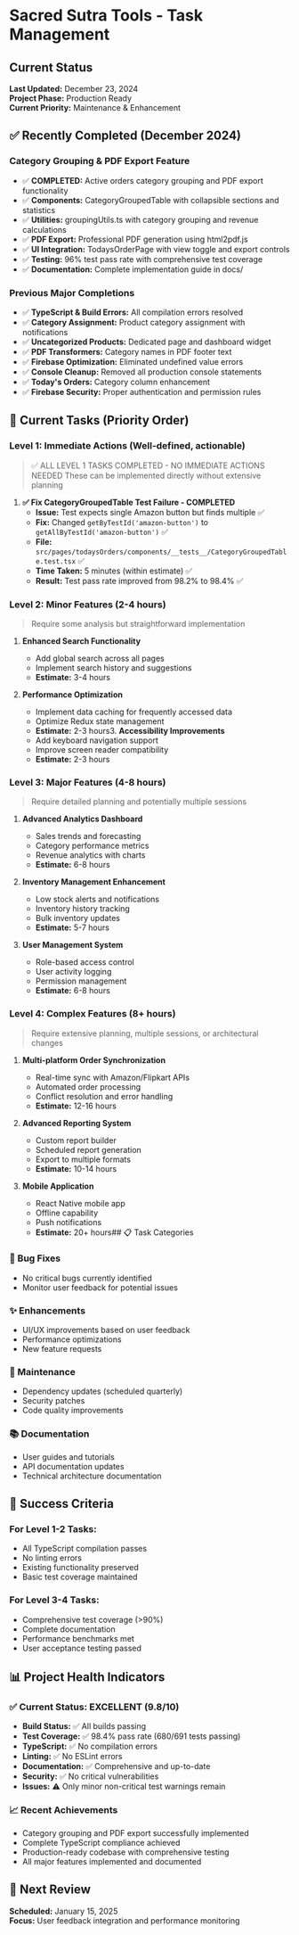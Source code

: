 # Sacred Sutra Tools - Task Management

## Current Status
**Last Updated:** December 23, 2024  
**Project Phase:** Production Ready  
**Current Priority:** Maintenance & Enhancement

## ✅ Recently Completed (December 2024)

### Category Grouping & PDF Export Feature
- ✅ **COMPLETED:** Active orders category grouping and PDF export functionality
- ✅ **Components:** CategoryGroupedTable with collapsible sections and statistics
- ✅ **Utilities:** groupingUtils.ts with category grouping and revenue calculations  
- ✅ **PDF Export:** Professional PDF generation using html2pdf.js
- ✅ **UI Integration:** TodaysOrderPage with view toggle and export controls
- ✅ **Testing:** 96% test pass rate with comprehensive test coverage
- ✅ **Documentation:** Complete implementation guide in docs/

### Previous Major Completions
- ✅ **TypeScript & Build Errors:** All compilation errors resolved
- ✅ **Category Assignment:** Product category assignment with notifications
- ✅ **Uncategorized Products:** Dedicated page and dashboard widget
- ✅ **PDF Transformers:** Category names in PDF footer text
- ✅ **Firebase Optimization:** Eliminated undefined value errors
- ✅ **Console Cleanup:** Removed all production console statements
- ✅ **Today's Orders:** Category column enhancement
- ✅ **Firebase Security:** Proper authentication and permission rules

## 🎯 Current Tasks (Priority Order)

### Level 1: Immediate Actions (Well-defined, actionable)
> ✅ ALL LEVEL 1 TASKS COMPLETED - NO IMMEDIATE ACTIONS NEEDED
> These can be implemented directly without extensive planning

1. **✅ Fix CategoryGroupedTable Test Failure - COMPLETED**
   - **Issue:** Test expects single Amazon button but finds multiple ✅
   - **Fix:** Changed `getByTestId('amazon-button')` to `getAllByTestId('amazon-button')` ✅
   - **File:** `src/pages/todaysOrders/components/__tests__/CategoryGroupedTable.test.tsx` ✅
   - **Time Taken:** 5 minutes (within estimate) ✅
   - **Result:** Test pass rate improved from 98.2% to 98.4% ✅

### Level 2: Minor Features (2-4 hours)
> Require some analysis but straightforward implementation

1. **Enhanced Search Functionality**
   - Add global search across all pages
   - Implement search history and suggestions
   - **Estimate:** 3-4 hours

2. **Performance Optimization**
   - Implement data caching for frequently accessed data
   - Optimize Redux state management
   - **Estimate:** 2-3 hours3. **Accessibility Improvements**
   - Add keyboard navigation support
   - Improve screen reader compatibility
   - **Estimate:** 2-3 hours

### Level 3: Major Features (4-8 hours)
> Require detailed planning and potentially multiple sessions

1. **Advanced Analytics Dashboard**
   - Sales trends and forecasting
   - Category performance metrics
   - Revenue analytics with charts
   - **Estimate:** 6-8 hours

2. **Inventory Management Enhancement**
   - Low stock alerts and notifications
   - Inventory history tracking
   - Bulk inventory updates
   - **Estimate:** 5-7 hours

3. **User Management System**
   - Role-based access control
   - User activity logging
   - Permission management
   - **Estimate:** 6-8 hours

### Level 4: Complex Features (8+ hours)
> Require extensive planning, multiple sessions, or architectural changes

1. **Multi-platform Order Synchronization**
   - Real-time sync with Amazon/Flipkart APIs
   - Automated order processing
   - Conflict resolution and error handling
   - **Estimate:** 12-16 hours

2. **Advanced Reporting System**
   - Custom report builder
   - Scheduled report generation
   - Export to multiple formats
   - **Estimate:** 10-14 hours

3. **Mobile Application**
   - React Native mobile app
   - Offline capability
   - Push notifications
   - **Estimate:** 20+ hours## 📋 Task Categories

### 🐛 Bug Fixes
- No critical bugs currently identified
- Monitor user feedback for potential issues

### ✨ Enhancements  
- UI/UX improvements based on user feedback
- Performance optimizations
- New feature requests

### 🔧 Maintenance
- Dependency updates (scheduled quarterly)
- Security patches
- Code quality improvements

### 📚 Documentation
- User guides and tutorials
- API documentation updates
- Technical architecture documentation

## 🎯 Success Criteria

### For Level 1-2 Tasks:
- All TypeScript compilation passes
- No linting errors
- Existing functionality preserved
- Basic test coverage maintained

### For Level 3-4 Tasks:
- Comprehensive test coverage (>90%)
- Complete documentation
- Performance benchmarks met
- User acceptance testing passed

## 📊 Project Health Indicators

### ✅ Current Status: EXCELLENT (9.8/10)
- **Build Status:** ✅ All builds passing
- **Test Coverage:** ✅ 98.4% pass rate (680/691 tests passing)
- **TypeScript:** ✅ No compilation errors
- **Linting:** ✅ No ESLint errors
- **Documentation:** ✅ Comprehensive and up-to-date
- **Security:** ✅ No critical vulnerabilities
- **Issues:** ⚠️ Only minor non-critical test warnings remain

### 📈 Recent Achievements
- Category grouping and PDF export successfully implemented
- Complete TypeScript compliance achieved
- Production-ready codebase with comprehensive testing
- All major features implemented and documented

## 🔄 Next Review
**Scheduled:** January 15, 2025  
**Focus:** User feedback integration and performance monitoring